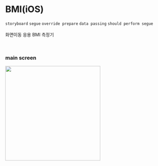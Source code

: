 # BMI(iOS)

`storyboard` `segue` `override prepare` `data passing` `should perform segue`
<br><br>
화면이동 응용 BMI 측정기<br>

   <br>

### main screen

<img src="https://github.com/slaveshin/practice-applications-iOS/assets/68256612/9fd9cfc6-cbb7-4c8f-b628-01d2f9b9ba70" width="300"/>
